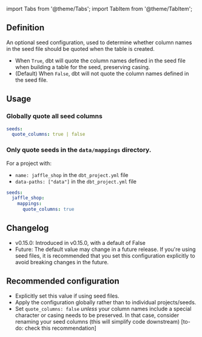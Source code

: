 
import Tabs from '@theme/Tabs';
import TabItem from '@theme/TabItem';

## Definition
An optional seed configuration, used to determine whether column names in the seed file should be quoted when the table is created.

* When `True`, dbt will quote the column names defined in the seed file when building a table for the seed, preserving casing.
* (Default) When `False`, dbt will not quote the column names defined in the seed file.

## Usage
### Globally quote all seed columns

<File name='dbt_project.yml'>

```yml
seeds:
  quote_columns: true | false
```

</File>

### Only quote seeds in the `data/mappings` directory.
For a project with:
* `name: jaffle_shop` in the `dbt_project.yml` file
* `data-paths: ["data"]` in the `dbt_project.yml` file

```yml
seeds:
  jaffle_shop:
    mappings:
      quote_columns: true
```


## Changelog
* v0.15.0: Introduced in v0.15.0, with a default of False
* Future: The default value may change in a future release. If you're using seed files, it is recommended that you set this configuration explicitly to avoid breaking changes in the future.

## Recommended configuration
* Explicitly set this value if using seed files.
* Apply the configuration globally rather than to individual projects/seeds.
* Set `quote_columns: false` _unless_ your column names include a special character or casing needs to be preserved. In that case, consider renaming your seed columns (this will simplify code downstream)
[to-do: check this recommendation]
